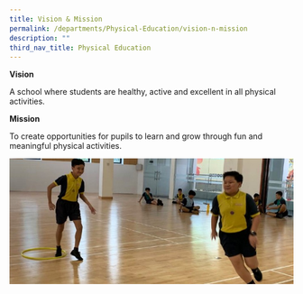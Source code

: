 ```yaml
---
title: Vision & Mission
permalink: /departments/Physical-Education/vision-n-mission
description: ""
third_nav_title: Physical Education
---
```



<p><strong>Vision</strong></p>
<p>A school where students are healthy, active and excellent in all physical activities.</p>
<p><strong>Mission</strong></p>
<p>To create opportunities for pupils to learn and grow through fun and meaningful physical activities.</p>

![](/images/PE%20Dept%20Banner.jpg)